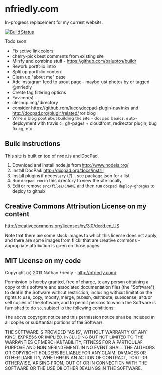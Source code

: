 nfriedly.com
============

In-progress replacement for my current website. 

[![Build Status](https://travis-ci.org/nfriedly/nfriedly.com.png)](https://travis-ci.org/nfriedly/nfriedly.com)

Todo soon:
* Fix active link colors
* cherry-pick best comments from existing site
* Minify and combine stuff - https://github.com/balupton/buildr
* Rework portfolio intro
* Split up portfolio content
* Clean up "about me" page
* Add instagram feed to about page - maybe just photos by or tagged @nfriedly
* Create tag filtering options
* Favicon(s) - <link rel="shortcut icon" href="/favicon.ico" />
* cleanup img/ directory
* consider https://github.com/lucor/docpad-plugin-navlinks and http://docpad.org/plugin/related/ for blog
* Write a blog post abut building the site - docpad basics, auto-deployment with travis ci, gh-pages + cloudfront, redirector plugin, bug fixing, etc



Build instructions
------------------
This site is built on top of [node.js](http://www.nodejs.org/) and [DocPad](http://docpad.org/). 

1. Download and install node.js from http://www.nodejs.org/
2. Install DocPad: http://docpad.org/docs/install
3. Install plugins if necessary (?) - see package.json for a list
4. Run `docpad run` in this directory to view the site locally
5. Edit or remove `src/files/CNAME` and then run `docpad deploy-ghpages` to deploy to github



Creative Commons Attribution License on my content
--------------------------------------------------

http://creativecommons.org/licenses/by/3.0/deed.en_US

Note that there are some stock images to which this license does not apply, and there are some images from flickr that are creative commons - appropriate attribution is given on those pages.



MIT License on my code
----------------------

Copyright (c) 2013 Nathan Friedly - http://nfriedly.com/

Permission is hereby granted, free of charge, to any person obtaining a copy of this software and associated documentation files (the "Software"), to deal in the Software without restriction, including without limitation the rights to use, copy, modify, merge, publish, distribute, sublicense, and/or sell copies of the Software, and to permit persons to whom the Software is furnished to do so, subject to the following conditions:

The above copyright notice and this permission notice shall be included in all copies or substantial portions of the Software.

THE SOFTWARE IS PROVIDED "AS IS", WITHOUT WARRANTY OF ANY KIND, EXPRESS OR IMPLIED, INCLUDING BUT NOT LIMITED TO THE WARRANTIES OF MERCHANTABILITY, FITNESS FOR A PARTICULAR PURPOSE AND NONINFRINGEMENT. IN NO EVENT SHALL THE AUTHORS OR COPYRIGHT HOLDERS BE LIABLE FOR ANY CLAIM, DAMAGES OR OTHER LIABILITY, WHETHER IN AN ACTION OF CONTRACT, TORT OR OTHERWISE, ARISING FROM, OUT OF OR IN CONNECTION WITH THE SOFTWARE OR THE USE OR OTHER DEALINGS IN THE SOFTWARE.
